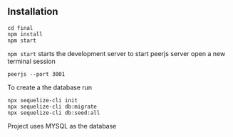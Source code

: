 ## Installation

```
cd final
npm install
npm start
```

`npm start` starts the development server to start peerjs server open a new terminal session

```
peerjs --port 3001
```

To create a the database run

```
npx sequelize-cli init
npx sequelize-cli db:migrate
npx sequelize-cli db:seed:all
```

Project uses MYSQL as the database
